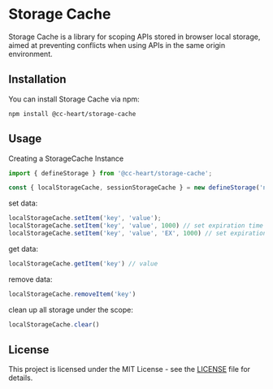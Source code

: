 # Storage Cache

Storage Cache is a library for scoping APIs stored in browser local storage, aimed at preventing conflicts when using APIs in the same origin environment.

## Installation

You can install Storage Cache via npm:

```shell
npm install @cc-heart/storage-cache
```


## Usage

Creating a StorageCache Instance

```js
import { defineStorage } from '@cc-heart/storage-cache';

const { localStorageCache, sessionStorageCache } = new defineStorage('namespace');
```

set data:

```js
localStorageCache.setItem('key', 'value');
localStorageCache.setItem('key', 'value', 1000) // set expiration time
localStorageCache.setItem('key', 'value', 'EX', 1000) // set expiration time in second
```

get data:

```js
localStorageCache.getItem('key') // value
```

remove data:

```js
localStorageCache.removeItem('key')
```

clean up all storage under the scope:

```js
localStorageCache.clear()
```

## License

This project is licensed under the MIT License - see the [LICENSE](./LICENSE) file for details.

